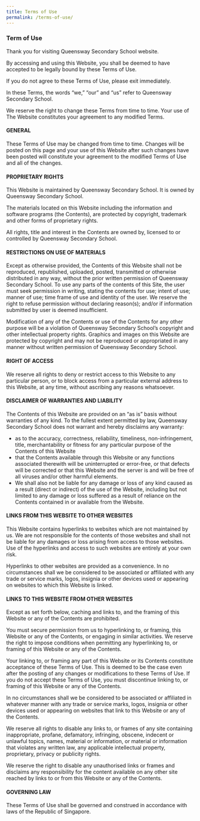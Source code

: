 ```yaml
---
title: Terms of Use
permalink: /terms-of-use/
---
```

### Term of Use

Thank you for visiting Queensway Secondary School website.   

By accessing and using this Website, you shall be deemed to have accepted to be legally bound by these Terms of Use. 

  

If you do not agree to these Terms of Use, please exit immediately. 

  

In these Terms, the words “we,” “our” and “us” refer to Queensway Secondary School.

We reserve the right to change these Terms from time to time. Your use of The Website constitutes your agreement to any modified Terms.

  

#### GENERAL

These Terms of Use may be changed from time to time. Changes will be posted on this page and your use of this Website after such changes have been posted will constitute your agreement to the modified Terms of Use and all of the changes.

  

#### PROPRIETARY RIGHTS

This Website is maintained by Queensway Secondary School. It is owned by Queensway Secondary School.

The materials located on this Website including the information and software programs (the Contents), are protected by copyright, trademark and other forms of proprietary rights. 

  

All rights, title and interest in the Contents are owned by, licensed to or controlled by Queensway Secondary School.

#### RESTRICTIONS ON USE OF MATERIALS

Except as otherwise provided, the Contents of this Website shall not be reproduced, republished, uploaded, posted, transmitted or otherwise distributed in any way, without the prior written permission of Queensway Secondary School. To use any parts of the contents of this Site, the user must seek permission in writing, stating the contents for use; intent of use; manner of use; time frame of use and identity of the user. We reserve the right to refuse permission without declaring reason(s); and/or if information submitted by user is deemed insufficient.

  

Modification of any of the Contents or use of the Contents for any other purpose will be a violation of Queensway Secondary School’s copyright and other intellectual property rights. Graphics and images on this Website are protected by copyright and may not be reproduced or appropriated in any manner without written permission of Queensway Secondary School.

  

#### RIGHT OF ACCESS

We reserve all rights to deny or restrict access to this Website to any particular person, or to block access from a particular external address to this Website, at any time, without ascribing any reasons whatsoever.

  

#### DISCLAIMER OF WARRANTIES AND LIABILITY

The Contents of this Website are provided on an “as is” basis without warranties of any kind. To the fullest extent permitted by law, Queensway Secondary School does not warrant and hereby disclaims any warranty:

  

*   as to the accuracy, correctness, reliability, timeliness, non-infringement, title, merchantability or fitness for any particular purpose of the Contents of this Website
*   that the Contents available through this Website or any functions associated therewith will be uninterrupted or error-free, or that defects will be corrected or that this Website and the server is and will be free of all viruses and/or other harmful elements.
*   We shall also not be liable for any damage or loss of any kind caused as a result (direct or indirect) of the use of the Website, including but not limited to any damage or loss suffered as a result of reliance on the Contents contained in or available from the Website.

  

#### LINKS FROM THIS WEBSITE TO OTHER WEBSITES

This Website contains hyperlinks to websites which are not maintained by us. We are not responsible for the contents of those websites and shall not be liable for any damages or loss arising from access to those websites. Use of the hyperlinks and access to such websites are entirely at your own risk.

  

Hyperlinks to other websites are provided as a convenience. In no circumstances shall we be considered to be associated or affiliated with any trade or service marks, logos, insignia or other devices used or appearing on websites to which this Website is linked.

  

#### LINKS TO THIS WEBSITE FROM OTHER WEBSITES

Except as set forth below, caching and links to, and the framing of this Website or any of the Contents are prohibited.

  

You must secure permission from us to hyperlinking to, or framing, this Website or any of the Contents, or engaging in similar activities. We reserve the right to impose conditions when permitting any hyperlinking to, or framing of this Website or any of the Contents.

  

Your linking to, or framing any part of this Website or its Contents constitute acceptance of these Terms of Use. This is deemed to be the case even after the posting of any changes or modifications to these Terms of Use. If you do not accept these Terms of Use, you must discontinue linking to, or framing of this Website or any of the Contents.

In no circumstances shall we be considered to be associated or affiliated in whatever manner with any trade or service marks, logos, insignia or other devices used or appearing on websites that link to this Website or any of the Contents.

  

We reserve all rights to disable any links to, or frames of any site containing inappropriate, profane, defamatory, infringing, obscene, indecent or unlawful topics, names, material or information, or material or information that violates any written law, any applicable intellectual property, proprietary, privacy or publicity rights.

We reserve the right to disable any unauthorised links or frames and disclaims any responsibility for the content available on any other site reached by links to or from this Website or any of the Contents.

  

#### GOVERNING LAW

These Terms of Use shall be governed and construed in accordance with laws of the Republic of Singapore.
